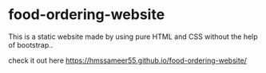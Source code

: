 # food-ordering-website

This is a static website made by using pure HTML and CSS without the help of bootstrap..

check it out here    https://hmssameer55.github.io/food-ordering-website/
